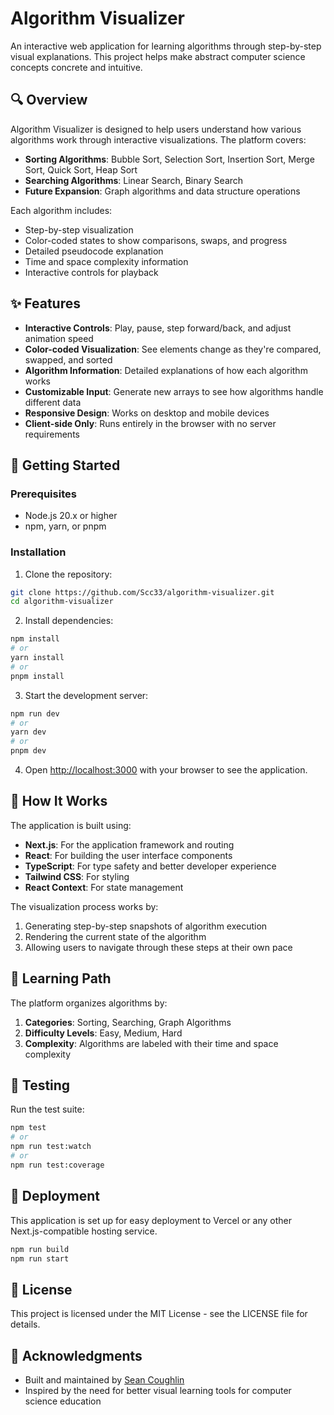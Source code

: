 # Algorithm Visualizer

An interactive web application for learning algorithms through step-by-step visual explanations. This project helps make abstract computer science concepts concrete and intuitive.

## 🔍 Overview

Algorithm Visualizer is designed to help users understand how various algorithms work through interactive visualizations. The platform covers:

- **Sorting Algorithms**: Bubble Sort, Selection Sort, Insertion Sort, Merge Sort, Quick Sort, Heap Sort
- **Searching Algorithms**: Linear Search, Binary Search
- **Future Expansion**: Graph algorithms and data structure operations

Each algorithm includes:
- Step-by-step visualization
- Color-coded states to show comparisons, swaps, and progress
- Detailed pseudocode explanation
- Time and space complexity information
- Interactive controls for playback

## ✨ Features

- **Interactive Controls**: Play, pause, step forward/back, and adjust animation speed
- **Color-coded Visualization**: See elements change as they're compared, swapped, and sorted
- **Algorithm Information**: Detailed explanations of how each algorithm works
- **Customizable Input**: Generate new arrays to see how algorithms handle different data
- **Responsive Design**: Works on desktop and mobile devices
- **Client-side Only**: Runs entirely in the browser with no server requirements

## 🚀 Getting Started

### Prerequisites

- Node.js 20.x or higher
- npm, yarn, or pnpm

### Installation

1. Clone the repository:
```bash
git clone https://github.com/Scc33/algorithm-visualizer.git
cd algorithm-visualizer
```

2. Install dependencies:
```bash
npm install
# or
yarn install
# or
pnpm install
```

3. Start the development server:
```bash
npm run dev
# or
yarn dev
# or
pnpm dev
```

4. Open [http://localhost:3000](http://localhost:3000) with your browser to see the application.

## 🧩 How It Works

The application is built using:

- **Next.js**: For the application framework and routing
- **React**: For building the user interface components
- **TypeScript**: For type safety and better developer experience
- **Tailwind CSS**: For styling
- **React Context**: For state management

The visualization process works by:
1. Generating step-by-step snapshots of algorithm execution
2. Rendering the current state of the algorithm
3. Allowing users to navigate through these steps at their own pace

## 📖 Learning Path

The platform organizes algorithms by:

1. **Categories**: Sorting, Searching, Graph Algorithms
2. **Difficulty Levels**: Easy, Medium, Hard
3. **Complexity**: Algorithms are labeled with their time and space complexity

## 🧪 Testing

Run the test suite:

```bash
npm test
# or
npm run test:watch
# or
npm run test:coverage
```

## 🚢 Deployment

This application is set up for easy deployment to Vercel or any other Next.js-compatible hosting service.

```bash
npm run build
npm run start
```

## 📝 License

This project is licensed under the MIT License - see the LICENSE file for details.

## 🙏 Acknowledgments

- Built and maintained by [Sean Coughlin](https://seancoughlin.me)
- Inspired by the need for better visual learning tools for computer science education